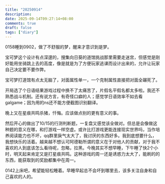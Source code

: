 ```yaml
---
title: "20250914"
description: 
date: 2025-09-14T09:27:14+08:00
comments: true
draft: false
tags: ["diary"]
---
```

0158睡到0902，做了不舒服的梦，醒来才意识到是梦。

宝可梦这个设计有点深邃的，搜集向日葵的道馆挑战那里需要走迷宫，但感觉是刚好能用坐骑跳上去的高度，像是就是为了方便玩家逃课而设计出来的，允许让玩家自己决定要不要作弊。

宝可梦打道馆有点太无脑了，对面属性单一，一个克制属性直接把对面全碾死了。

开局选了个日语结果游戏过程中换不了太痛苦了，片假名平假名都太多啦。我还不熟悉战斗机制。还有说方言，有奇怪口癖的人；感觉学日语效率不如去看galgame；因为用的ns还不能方便截图识别翻译。

晚上又在星痕共鸣杀猪，忏悔。应该做点别的更有意义的事。

然后开心的做出了10/15的行测判断题，一复盘又感觉该全做对。但总是会像做这种题的意义在哪，和打游戏一样空虚。或许比打游戏更能连接现实世界吗，当作培养阅读能力也不坏，qq群里戾气太大了，我讨厌的东西好多。我到底想要什么，我想快乐的活着。越来越不想认可阿德勒所谓的意义在于对他人的贡献，对于我不喜欢的人到底该怎么看待呢，忽略，拉黑。今晚其实不想早睡，下午睡了快2个小时，明天起来肯定又是打星痕共鸣。这种游戏的周一还是诱惑力太大了，能刷的的东西，能获取到的奖励都集中在周一。

0142上床吧，希望能轻松睡着。早睡早起总不会坏到哪里去，该多关注自身和自己喜欢的人的。
